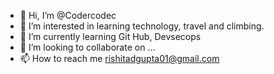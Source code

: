 - 👋 Hi, I’m @Codercodec
- 👀 I’m interested in learning technology, travel and climbing.
- 🌱 I’m currently learning Git Hub, Devsecops
- 💞️ I’m looking to collaborate on ...
- 📫 How to reach me rishitadgupta01@gmail.com

<!---
Codercodec/Codercodec is a ✨ special ✨ repository because its `README.md` (this file) appears on your GitHub profile.
You can click the Preview link to take a look at your changes.
--->

